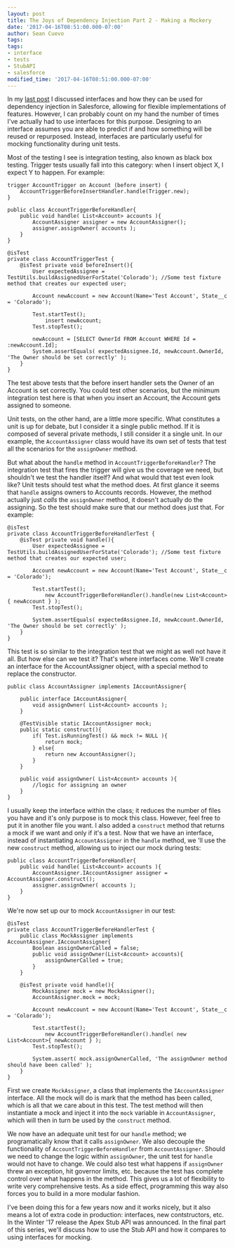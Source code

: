 ```yaml
---
layout: post
title: The Joys of Dependency Injection Part 2 - Making a Mockery
date: '2017-04-16T08:51:00.000-07:00'
author: Sean Cuevo
tags: 
tags:
- interface
- tests
- StubAPI
- salesforce
modified_time: '2017-04-16T08:51:00.000-07:00'
---
```


In my [last post](/2017/04/08/interfaces.html) I discussed interfaces and how they can be used for dependency injection in Salesforce, allowing for flexible implementations of features. However, I can probably count on my hand the number of times I've actually had to use interfaces for this purpose. Designing to an interface assumes you are able to predict if and how something will be reused or repurposed. Instead, interfaces are particularly useful for mocking functionality during unit tests.

<!--break-->

Most of the testing I see is integration testing, also known as black box testing. Trigger tests usually fall into this category: when I insert object X, I expect Y to happen. For example:

```
trigger AccountTrigger on Account (before insert) {
    AccountTriggerBeforeInsertHandler.handle(Trigger.new);
}

public class AccountTriggerBeforeHandler{
    public void handle( List<Account> accounts ){
        AccountAssigner assigner = new AccountAssigner();
        assigner.assignOwner( accounts );
    }
}

@isTest
private class AccountTriggerTest {
    @isTest private void beforeInsert(){
        User expectedAssignee = TestUtils.buildAssignedUserForState('Colorado'); //Some test fixture method that creates our expected user;

        Account newAccount = new Account(Name='Test Account', State__c = 'Colorado');

        Test.startTest();
            insert newAccount;
        Test.stopTest();

        newAccount = [SELECT OwnerId FROM Account WHERE Id = :newAccount.Id];
        System.assertEquals( expectedAssignee.Id, newAccount.OwnerId, 'The Owner should be set correctly' );
    }
}
```

The test above tests that the before insert handler sets the Owner of an Account is set correctly. You could test other scenarios, but the minimum integration test here is that when you insert an Account, the Account gets assigned to someone. 

Unit tests, on the other hand, are a little more specific. What constitutes a unit is up for debate, but I consider it a single public method. If it is composed of several private methods, I still consider it a single unit. In our example, the `AccountAssigner` class would have its own set of tests that test all the scenarios for the `assignOwner` method.

But what about the `handle` method in `AccountTriggerBeforeHandler`? The integration test that fires the trigger will give us the coverage we need, but shouldn't we test the handler itself? And what would that test even look like? Unit tests should test what the method does. At first glance it seems that `handle` assigns owners to Accounts records. However, the method actually just *calls* the `assignOwner` method, it doesn't actually do the assigning. So the test should make sure that our method does just that. For example:

```
@isTest
private class AccountTriggerBeforeHandlerTest {
    @isTest private void handle(){
        User expectedAssignee = TestUtils.buildAssignedUserForState('Colorado'); //Some test fixture method that creates our expected user;

        Account newAccount = new Account(Name='Test Account', State__c = 'Colorado');

        Test.startTest();
            new AccountTriggerBeforeHandler().handle(new List<Account>{ newAccount } );
        Test.stopTest();

        System.assertEquals( expectedAssignee.Id, newAccount.OwnerId, 'The Owner should be set correctly' );
    }
}
```

This test is so similar to the integration test that we might as well not have it all. But how else can we test it? That's where interfaces come. We'll create an interface for the AccountAssigner object, with a special method to replace the constructor.

```
public class AccountAssigner implements IAccountAssigner{
    
    public interface IAccountAssigner{
        void assignOwner( List<Account> accounts );
    }
    
    @TestVisible static IAccountAssigner mock;
    public static construct(){
        if( Test.isRunningTest() && mock != NULL ){
            return mock;
        } else{
            return new AccountAssigner();
        }
    }

    public void assignOwner( List<Account> accounts ){
        //logic for assigning an owner
    }
}
```

I usually keep the interface within the class; it reduces the number of files you have and it's only purpose is to mock this class. However, feel free to put it in another file you want. I also added a `construct` method that returns a mock if we want and only if it's a test. Now that we have an interface, instead of instantiating `AccountAssigner` in the `handle` method, we 'll use the new `construct` method, allowing us to inject our mock during tests:

```
public class AccountTriggerBeforeHandler{
    public void handle( List<Account> accounts ){
        AccountAssigner.IAccountAssigner assigner = AccountAssigner.construct(); 
        assigner.assignOwner( accounts );
    }
}
```

We're now set up our to mock `AccountAssigner` in our test:

```
@isTest
private class AccountTriggerBeforeHandlerTest {
    public class MockAssigner implements AccountAssigner.IAccountAssigner{
        Boolean assignOwnerCalled = false;
        public void assignOwner(List<Account> accounts){
            assignOwnerCalled = true;   
        }
    }
    
    @isTest private void handle(){
        MockAssigner mock = new MockAssigner();
        AccountAssigner.mock = mock;

        Account newAccount = new Account(Name='Test Account', State__c = 'Colorado');

        Test.startTest();
            new AccountTriggerBeforeHandler().handle( new List<Account>{ newAccount } );
        Test.stopTest();

        System.assert( mock.assignOwnerCalled, 'The assignOwner method should have been called' );
    }
}
```

First we create `MockAssigner`, a class that implements the `IAccountAssigner` interface. All the mock will do is mark that the method has been called, which is all that we care about in this test. The test method will then instantiate a mock and inject it into the `mock` variable in `AccountAssigner`, which will then in turn be used by the `construct` method.

We now have an adequate unit test for our `handle` method; we programatically know that it calls `assignOwner`. We also decouple the functionality of `AccountTriggerBeforeHandler` from `AccountAssigner`. Should we need to change the logic within `assignOwner`, the unit test for `handle` would not have to change. We could also test what happens if `assignOwner` threw an exception, hit governor limits, etc. because the test has complete control over what happens in the method. This gives us a lot of flexibility to write very comprehensive tests. As a side effect, programming this way also forces you to build in a more modular fashion.

I've been doing this for a few years now and it works nicely, but it also means a lot of extra code in production: interfaces, new contstructors, etc. In the Winter '17 release the Apex Stub API was announced. In the final part of this series, we'll discuss how to use the Stub API and how it compares to using interfaces for mocking.